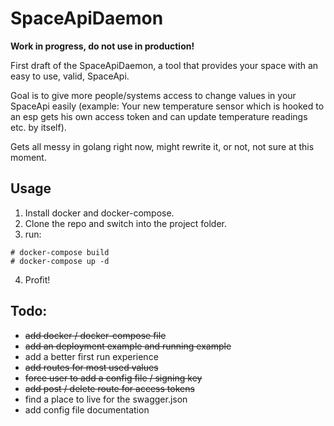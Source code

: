 SpaceApiDaemon
==============

**Work in progress, do not use in production!**

First draft of the SpaceApiDaemon, a tool that provides your space with an easy to use, valid, SpaceApi.

Goal is to give more people/systems access to change values in your SpaceApi easily (example: Your new temperature sensor which is hooked to an esp gets his own access token and can update temperature readings etc. by itself).

Gets all messy in golang right now, might rewrite it, or not, not sure at this moment.

Usage
-----
1. Install docker and docker-compose.
2. Clone the repo and switch into the project folder.
3. run:
```
# docker-compose build
# docker-compose up -d
```
4. Profit!

Todo:
-----
* ~~add docker / docker-compose file~~
* ~~add an deployment example and running example~~
* add a better first run experience
* ~~add routes for most used values~~
* ~~force user to add a config file / signing key~~
* ~~add post / delete route for access tokens~~
* find a place to live for the swagger.json
* add config file documentation